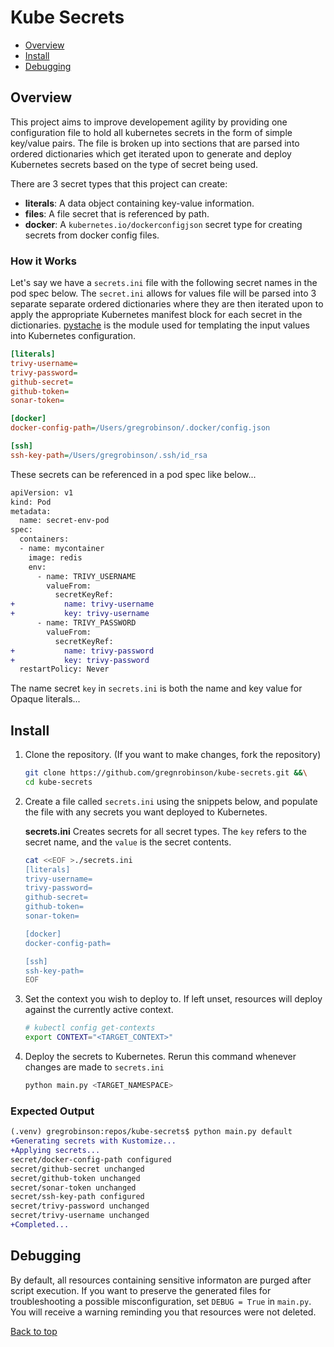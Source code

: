 # Kube Secrets

* [Overview](#overview)
* [Install](#install)
* [Debugging](#debugging)

## Overview

This project aims to improve developement agility by providing one configuration file to hold all kubernetes secrets in the form of simple key/value pairs. The file is broken up into sections that are parsed into ordered dictionaries which get iterated upon to generate and deploy Kubernetes secrets based on the type of secret being used.

There are 3 secret types that this project can create:

- **literals**: A data object containing key-value information.
- **files**: A file secret that is referenced by path.
- **docker**: A `kubernetes.io/dockerconfigjson` secret type for creating secrets from docker config files.

### How it Works

Let's say we have a `secrets.ini` file with the following secret names in the pod spec below. The `secret.ini` allows for values file will be parsed into 3 separate separate ordered dictionaries where they are then iterated upon to apply the appropriate Kubernetes manifest block for each secret in the dictionaries. [pystache](https://pypi.org/project/pystache/) is the module used for templating the input values into Kubernetes configuration.

```ini
[literals]
trivy-username=
trivy-password=
github-secret=
github-token=
sonar-token=

[docker]
docker-config-path=/Users/gregrobinson/.docker/config.json

[ssh]
ssh-key-path=/Users/gregrobinson/.ssh/id_rsa
```

These secrets can be referenced in a pod spec like below...

```diff
apiVersion: v1
kind: Pod
metadata:
  name: secret-env-pod
spec:
  containers:
  - name: mycontainer
    image: redis
    env:
      - name: TRIVY_USERNAME
        valueFrom:
          secretKeyRef:
+           name: trivy-username
+           key: trivy-username
      - name: TRIVY_PASSWORD
        valueFrom:
          secretKeyRef:
+           name: trivy-password
+           key: trivy-password
  restartPolicy: Never
```

The name secret `key` in `secrets.ini` is both the name and key value for Opaque literals...

## Install

1. Clone the repository. (If you want to make changes, fork the repository)

   ```bash
   git clone https://github.com/gregnrobinson/kube-secrets.git &&\
   cd kube-secrets
   ```

2. Create a file called `secrets.ini` using the snippets below, and populate the file with any secrets you want deployed to Kubernetes.

    **secrets.ini**
    Creates secrets for all secret types. The `key` refers to the secret name, and the `value` is the secret contents.

   ```bash
   cat <<EOF >./secrets.ini
   [literals]
   trivy-username=
   trivy-password=
   github-secret=
   github-token=
   sonar-token=

   [docker]
   docker-config-path=

   [ssh]
   ssh-key-path=
   EOF
   ```

3. Set the context you wish to deploy to. If left unset, resources will deploy against the currently active context.

   ```bash
   # kubectl config get-contexts
   export CONTEXT="<TARGET_CONTEXT>"
   ```

4. Deploy the secrets to Kubernetes. Rerun this command whenever changes are made to `secrets.ini`

   ```bash
   python main.py <TARGET_NAMESPACE>
   ```

### Expected Output

```diff
(.venv) gregrobinson:repos/kube-secrets$ python main.py default
+Generating secrets with Kustomize...
+Applying secrets...
secret/docker-config-path configured
secret/github-secret unchanged
secret/github-token unchanged
secret/sonar-token unchanged
secret/ssh-key-path configured
secret/trivy-password unchanged
secret/trivy-username unchanged
+Completed...
```

## Debugging

By default, all resources containing sensitive informaton are purged after script execution. If you want to preserve the generated files for troubleshooting a possible misconfiguration, set `DEBUG = True` in `main.py`. You will receive a warning reminding you that resources were not deleted.

[Back to top](#kube-secrets)
